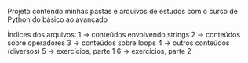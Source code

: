 Projeto contendo minhas pastas e arquivos de estudos com o curso de Python do básico ao avançado

Índices dos arquivos:
1 -> conteúdos envolvendo strings
2 -> conteúdos sobre operadores
3 -> conteúdos sobre loops
4 -> outros conteúdos (diversos)
5 -> exercícios, parte 1
6 -> exercícios, parte 2
